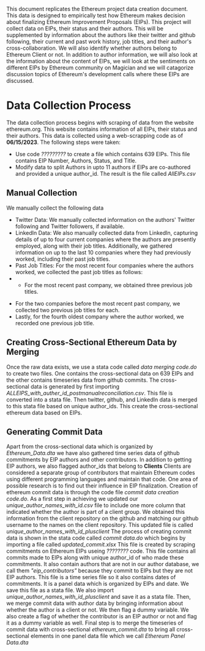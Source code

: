 This document replicates the Ethereum project data creation document. This data is designed to empirically test how Ethereum makes decision about finalizing Ethereum Improvement Proposals (EIPs). This project will collect data on EIPs, their status and their authors. This will be supplemented by information about the authors like their twitter and github following, their current and past work history, job titles, and their author's cross-collaboration. We will also identify whether authors belong to Ethereum Client or not. In addition to author information, we will also look at the information about the content of EIPs, we will look at the sentiments on different EIPs by Ethereum community on Magician and we will catagorize discussion topics of Ethereum's development calls where these EIPs are discussed. 
# Data Collection Process
The data collection process begins with scraping of data from the website ethereum.org. This website contains information of all EIPs, their status and their authors. This data is collected using a web-scrapping code as of **06/15/2023**. The following steps were taken:
* Use code *?????????* to create a file which contains 639 EIPs. This file contains EIP Number, Authors, Status, and Title.
* Modify data to split Authors in upto 11 authors if EIPs are co-authored and provided a unique author_id. The result is the file called *AllEIPs.csv* 
## Manual Collection
We manually collect the following data
* Twitter Data: We manually collected information on the authors' Twitter following and Twitter followers, if available.
* LinkedIn Data: We also manually collected data from LinkedIn, capturing details of up to four current companies where the authors are presently employed, along with their job titles. Additionally, we gathered information on up to the last 10 companies where they had previously worked, including their past job titles.
* Past Job Titles: For the most recent four companies where the authors worked, we collected the past job titles as follows:
* - For the most recent past company, we obtained three previous job titles.
- For the two companies before the most recent past company, we collected two previous job titles for each.
- Lastly, for the fourth oldest company where the author worked, we recorded one previous job title.
## Creating Cross-Sectional Ethereum Data by Merging 
Once the raw data exists, we use a stata code called *data merging code.do* to create two files. One contains the cross-sectional data on 639 EIPs and the other contains timeseries data from github commits. The cross-sectional data is generated by first importing *ALLEIPS_with_auther_id_postmanualreconciliation.csv*. This file is converted into a stata file. Then twitter, github, and LinkedIn data is merged to this stata file based on unique author_ids. This create the cross-sectional ethereum data based on EIPs. 
## Generating Commit Data
Apart from the cross-sectional data which is organized by *Ethereum_Data.dta* we have also gathered time series data of github commitments by EIP authors and other contributors. In addition to getting EIP authors, we also flagged author_ids that belong to **Clients** Clients are considered a separate group of contributors that maintain Ethereum codes using different programming languages and maintain that code. One area of possible research is to find out their influence in EIP finalization. Creation of ethereum commit data is through the code file *commit data creation code.do*. As a first step in achieving we updated our *unique_author_names_with_id.csv* file to include one more column that indicated whether the author is part of a client group. We obtained this information from the client repository on the github and matching our github username to the names on the client repository. This updated file is called *unique_author_names_with_id_plusclient* The process of creating commit data is shown in the stata code called *commit data.do* which begins by importing a file called *updated_commit.xlsx* This file is created by scraping commitments on Ethereum EIPs useing *????????* code. This file contains all commits made to EIPs along with unique author_id of who made these commitments. It also contain authors that are not in our author database, we call them *"eip_contributors"* because they commit to EIPs but they are not EIP authors. This file is a time series file so it also contains dates of commitments. It is a panel data which is organized by EIPs and date. We save this file as a stata file. We also import *unique_author_names_with_id_plusclient* and save it as a stata file. Then, we merge commit data with author data by bringing information about whether the author is a client or not. We then flag a dummy variable. We also create a flag of whether the contributor is an EIP author or not and flag it as a dummy variable as well. Final step is to merge the timeseries of commit data with cross-sectional *ethereum_commit.dta* to bring all cross-sectional elements in one panel data file which we call *Ethereum Panel Data.dta*
